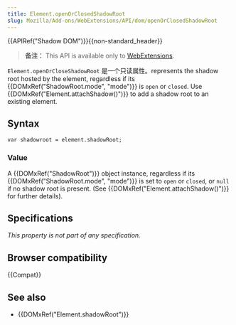 ```yaml
---
title: Element.openOrClosedShadowRoot
slug: Mozilla/Add-ons/WebExtensions/API/dom/openOrClosedShadowRoot
---
```


{{APIRef("Shadow DOM")}}{{non-standard_header}}

> **备注：** This API is available only to [WebExtensions](/zh-CN/docs/Mozilla/Add-ons/WebExtensions).

`Element.openOrCloseShadowRoot` 是一个只读属性。represents the shadow root hosted by the element, regardless if its {{DOMxRef("ShadowRoot.mode", "mode")}} is `open` or `closed`. Use {{DOMxRef("Element.attachShadow()")}} to add a shadow root to an existing element.

## Syntax

```
var shadowroot = element.shadowRoot;
```

### Value

A {{DOMxRef("ShadowRoot")}} object instance, regardless if its {{DOMxRef("ShadowRoot.mode", "mode")}} is set to `open` or `closed`, or `null` if no shadow root is present. (See {{DOMxRef("Element.attachShadow()")}} for further details).

## Specifications

_This property is not part of any specification._

## Browser compatibility

{{Compat}}

## See also

- {{DOMxRef("Element.shadowRoot")}}
